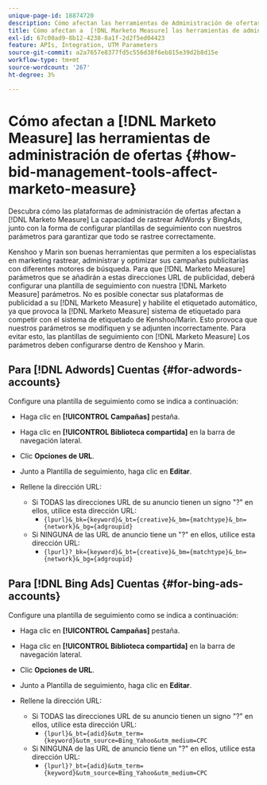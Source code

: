 ```yaml
---
unique-page-id: 18874720
description: Cómo afectan las herramientas de Administración de ofertas [!DNL Marketo Measure] - [!DNL Marketo Measure] - Documentación del producto
title: Cómo afectan a  [!DNL Marketo Measure] las herramientas de administración de ofertas
exl-id: 67c00ad9-8b12-4238-8a1f-2d2f5ed04423
feature: APIs, Integration, UTM Parameters
source-git-commit: a2a7657e8377fd5c556d38f6eb815e39d2b8d15e
workflow-type: tm+mt
source-wordcount: '267'
ht-degree: 3%

---
```


# Cómo afectan a [!DNL Marketo Measure] las herramientas de administración de ofertas  {#how-bid-management-tools-affect-marketo-measure}

Descubra cómo las plataformas de administración de ofertas afectan a [!DNL Marketo Measure] La capacidad de rastrear AdWords y BingAds, junto con la forma de configurar plantillas de seguimiento con nuestros parámetros para garantizar que todo se rastree correctamente.

Kenshoo y Marin son buenas herramientas que permiten a los especialistas en marketing rastrear, administrar y optimizar sus campañas publicitarias con diferentes motores de búsqueda. Para que [!DNL Marketo Measure] parámetros que se añadirán a estas direcciones URL de publicidad, deberá configurar una plantilla de seguimiento con nuestra [!DNL Marketo Measure] parámetros. No es posible conectar sus plataformas de publicidad a su [!DNL Marketo Measure] y habilite el etiquetado automático, ya que provoca la [!DNL Marketo Measure] sistema de etiquetado para competir con el sistema de etiquetado de Kenshoo/Marin. Esto provoca que nuestros parámetros se modifiquen y se adjunten incorrectamente. Para evitar esto, las plantillas de seguimiento con [!DNL Marketo Measure] Los parámetros deben configurarse dentro de Kenshoo y Marin.

## Para [!DNL Adwords] Cuentas {#for-adwords-accounts}

Configure una plantilla de seguimiento como se indica a continuación:

* Haga clic en **[!UICONTROL Campañas]** pestaña.
* Haga clic en **[!UICONTROL Biblioteca compartida]** en la barra de navegación lateral.
* Clic **Opciones de URL**.
* Junto a Plantilla de seguimiento, haga clic en **Editar**.
* Rellene la dirección URL:

   * Si TODAS las direcciones URL de su anuncio tienen un signo &quot;?&quot; en ellos, utilice esta dirección URL:
      * `{lpurl}&_bk={keyword}&_bt={creative}&_bm={matchtype}&_bn={network}&_bg={adgroupid}`
   * Si NINGUNA de las URL de anuncio tiene un &quot;?&quot; en ellos, utilice esta dirección URL:
      * `{lpurl}?_bk={keyword}&_bt={creative}&_bm={matchtype}&_bn={network}&_bg={adgroupid}`


## Para [!DNL Bing Ads] Cuentas {#for-bing-ads-accounts}

Configure una plantilla de seguimiento como se indica a continuación:

* Haga clic en **[!UICONTROL Campañas]** pestaña.
* Haga clic en **[!UICONTROL Biblioteca compartida]** en la barra de navegación lateral.
* Clic **Opciones de URL**.
* Junto a Plantilla de seguimiento, haga clic en **Editar**.
* Rellene la dirección URL:

   * Si TODAS las direcciones URL de su anuncio tienen un signo &quot;?&quot; en ellos, utilice esta dirección URL:
      * `{lpurl}&_bt={adid}&utm_term={keyword}&utm_source=Bing_Yahoo&utm_medium=CPC`
   * Si NINGUNA de las URL de anuncio tiene un &quot;?&quot; en ellos, utilice esta dirección URL:
      * `{lpurl}?_bt={adid}&utm_term={keyword}&utm_source=Bing_Yahoo&utm_medium=CPC`
